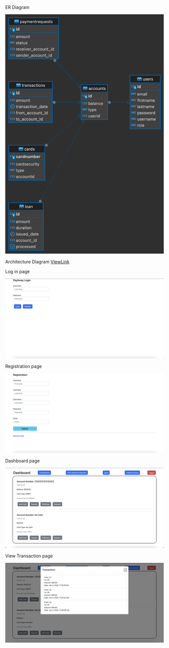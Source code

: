 ER Diagram

![](diagrams/Rev_Pay_ERdiagram.png)



Architecture Diagram
[ViewLink](https://github.com/ThinhBNguyen/Payment-App/blob/main/diagrams/Rev_pay_diagram.pdf)


Log in page

![](demo/Login.png)

Registration page

![](demo/Register.png)

Dashboard page

 ![](demo/Dashboard.png)

View Transaction page

![](demo/Transaction.png)

